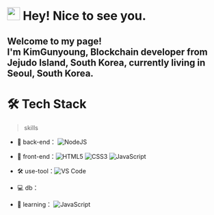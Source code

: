 <h1><img src="https://emojis.slackmojis.com/emojis/images/1531849430/4246/blob-sunglasses.gif?1531849430" width="30"/> Hey! Nice to see you.</h1>


<h2><p>Welcome to my page! </br> I'm KimGunyoung, Blockchain developer from <b> Jejudo Island, South Korea</b>, currently living in <b> Seoul, South Korea</b>. </p><h2>


# 🛠 Tech Stack

> skills
- 🔭 back-end： ![NodeJS](https://img.shields.io/badge/-NodeJS-green?style=flat-circle&logo=NodeJS)


- 👯 front-end：![HTML5](https://img.shields.io/badge/-HTML5-yellow?style=flat-circle&logo=html5) ![CSS3](https://img.shields.io/badge/-CSS3-yellow?style=flat-circle&logo=css3) ![JavaScript](https://img.shields.io/badge/-JavaScript-yellow?style=flat-circle&logo=javascript)

- :hammer_and_wrench: use-tool：![VS Code](https://img.shields.io/badge/-VSCode-blue?style=flat-circle&logo=VSCode)


- 💻 db：


- 🌱 learning： ![JavaScript](https://img.shields.io/badge/-JavaScript-yellow?style=flat-circle&logo=javascript)

  
 
